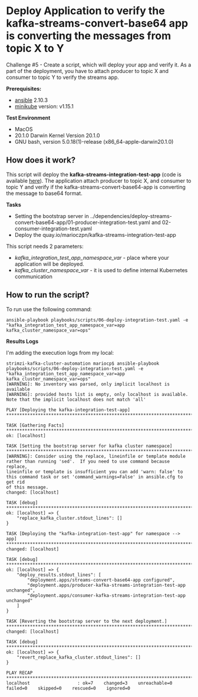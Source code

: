 # Deploy Application to verify the kafka-streams-convert-base64 app is converting the messages from topic X to Y
  
  

Challenge #5 - Create a script, which will deploy your app and verify it. As a part of the deployment, you have to attach producer to topic X and consumer to topic Y to verify the streams app.

**Prerequisites:**

-  [ansible](https://docs.ansible.com/) 2.10.3
-  [minikube](https://minikube.sigs.k8s.io/docs/start/) version: v1.15.1

**Test Environment**

- MacOS
- 20.1.0 Darwin Kernel Version 20.1.0
- GNU bash, version 5.0.18(1)-release (x86_64-apple-darwin20.1.0)

## **How does it work?**

This script will deploy the **kafka-streams-integration-test-app** (code is available [here](https://github.com/marioczpn/kafka-streams-integration-test-app)).
The application attach  producer  to topic X,  and consumer to topic Y and verify if the kafka-streams-convert-base64-app is converting the message to base64 format.

**Tasks**

 - Setting the bootstrap server in ../dependencies/deploy-streams-convert-base64-app/01-producer-integration-test.yaml and 02-consumer-integration-test.yaml
 -  Deploy the quay.io/marioczpn/kafka-streams-integration-test-app

This script needs 2 parameters:

 - *kafka_integration_test_app_namespace_var* - place where your application will be deployed.
 - *kafka_cluster_namespace_var* - it is used to define internal Kubernetes communication
  
## How to run the script?

To run use the following command:

    ansible-playbook playbooks/scripts/06-deploy-integration-test.yaml -e "kafka_integration_test_app_namespace_var=app kafka_cluster_namespace_var=ops"

**Results Logs**

I'm adding the execution logs from my local:


    strimzi-kafka-cluster-automation mariocp$ ansible-playbook playbooks/scripts/06-deploy-integration-test.yaml -e "kafka_integration_test_app_namespace_var=app kafka_cluster_namespace_var=ops"
    [WARNING]: No inventory was parsed, only implicit localhost is available
    [WARNING]: provided hosts list is empty, only localhost is available. Note that the implicit localhost does not match 'all'
    
    PLAY [Deploying the kafka-integration-test-app] ************************************************************************************************
    
    TASK [Gathering Facts] *************************************************************************************************************************
    ok: [localhost]
    
    TASK [Setting the bootstrap server for kafka cluster namespace] ********************************************************************************
    [WARNING]: Consider using the replace, lineinfile or template module rather than running 'sed'.  If you need to use command because replace,
    lineinfile or template is insufficient you can add 'warn: false' to this command task or set 'command_warnings=False' in ansible.cfg to get rid
    of this message.
    changed: [localhost]
    
    TASK [debug] ***********************************************************************************************************************************
    ok: [localhost] => {
        "replace_kafka_cluster.stdout_lines": []
    }
    
    TASK [Deploying the "kafka-integration-test-app" for namespace --> app] ************************************************************************
    changed: [localhost]
    
    TASK [debug] ***********************************************************************************************************************************
    ok: [localhost] => {
        "deploy_results.stdout_lines": [
            "deployment.apps/streams-convert-base64-app configured",
            "deployment.apps/producer-kafka-streams-integration-test-app unchanged",
            "deployment.apps/consumer-kafka-streams-integration-test-app unchanged"
        ]
    }
    
    TASK [Reverting the bootstrap server to the next deployment.] **********************************************************************************
    changed: [localhost]
    
    TASK [debug] ***********************************************************************************************************************************
    ok: [localhost] => {
        "revert_replace_kafka_cluster.stdout_lines": []
    }
    
    PLAY RECAP *************************************************************************************************************************************
    localhost                  : ok=7    changed=3    unreachable=0    failed=0    skipped=0    rescued=0    ignored=0

   